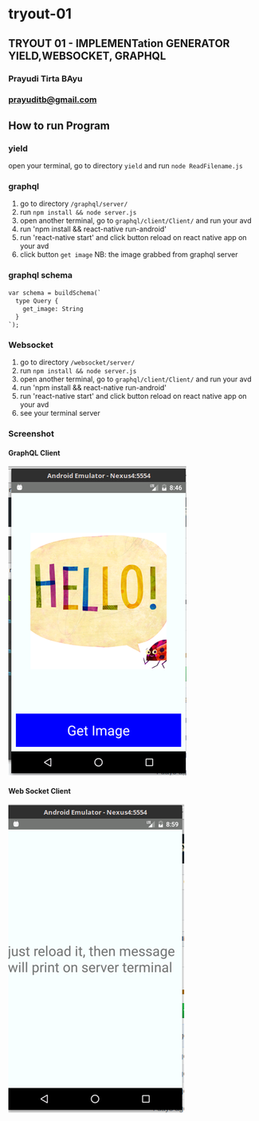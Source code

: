 # tryout-01

## TRYOUT 01 - IMPLEMENTation GENERATOR YIELD,WEBSOCKET, GRAPHQL
### Prayudi Tirta BAyu
### prayuditb@gmail.com


## How to run Program
### yield
  open your terminal, go to directory `yield` and run `node ReadFilename.js`
  
### graphql
  1. go to directory `/graphql/server/`
  2. run `npm install && node server.js`
  3. open another terminal, go to `graphql/client/Client/` and run your avd
  4. run 'npm install && react-native run-android'
  5. run 'react-native start' and click button reload on react native app on your avd
  6. click button `get image`
  NB: the image grabbed from graphql server
### graphql schema
```
var schema = buildSchema(`
  type Query {
    get_image: String
  }
`);
```
 
 ### Websocket
  1. go to directory `/websocket/server/`
  2. run `npm install && node server.js`
  3. open another terminal, go to `graphql/client/Client/` and run your avd
  4. run 'npm install && react-native run-android'
  5. run 'react-native start' and click button reload on react native app on your avd
  6. see your terminal server
  
  ### Screenshot
  
  #### GraphQL Client
  
  ![GraphQL client](https://github.com/prayuditb/tryout-01/blob/master/image/graphql_client.png "GraphQL Client")

  #### Web Socket Client
  
  ![Web Socker client](https://github.com/prayuditb/tryout-01/blob/master/image/websocket_client.png "Web Socket Client")


